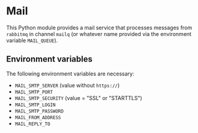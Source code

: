 <!--
SPDX-FileCopyrightText: 2025 Helmholtz Centre Potsdam - GFZ German Research Centre for Geosciences
SPDX-FileCopyrightText: 2025 Paula Stock (GFZ) <paula.stock@gfz.de>

SPDX-License-Identifier: CC-BY-4.0
-->

# Mail

This Python module provides a mail service that processes messages from `rabbitmq` in channel `mailq` (or whatever name provided via the environment variable `MAIL_QUEUE`).

## Environment variables
The following environment variables are necessary:

- `MAIL_SMTP_SERVER` (value without `https://`)
- `MAIL_SMTP_PORT`
- `MAIL_SMTP_SECURITY` (value = "SSL" or "STARTTLS")
- `MAIL_SMTP_LOGIN`
- `MAIL_SMTP_PASSWORD`
- `MAIL_FROM_ADDRESS`
- `MAIL_REPLY_TO`